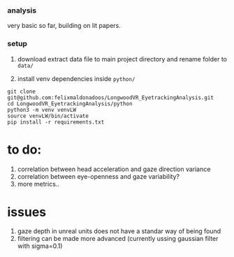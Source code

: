 ### analysis 

very basic so far, building on lit papers. 

### setup 

1. download extract data file to main project directory and rename folder to ```data/``` 

2. install venv dependencies inside ```python/``` 

```
git clone git@github.com:felixmaldonadoos/LongwoodVR_EyetrackingAnalysis.git
cd LongwoodVR_EyetrackingAnalysis/python
python3 -m venv venvLW
source venvLW/bin/activate
pip install -r requirements.txt
```

# to do: 

1. correlation between head acceleration and gaze direction variance 
2. correlation between eye-openness and gaze variability? 
3. more metrics.. 

# issues

1. gaze depth in unreal units does not have a standar way of being found
2. filtering can be made more advanced (currently ussing gaussian filter with sigma=0.1)

